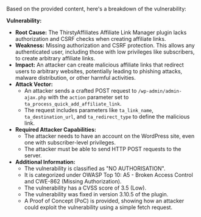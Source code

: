 Based on the provided content, here's a breakdown of the vulnerability:

**Vulnerability:**

*   **Root Cause:** The ThirstyAffiliates Affiliate Link Manager plugin lacks authorization and CSRF checks when creating affiliate links.
*   **Weakness:** Missing authorization and CSRF protection. This allows any authenticated user, including those with low privileges like subscribers, to create arbitrary affiliate links.
*   **Impact:** An attacker can create malicious affiliate links that redirect users to arbitrary websites, potentially leading to phishing attacks, malware distribution, or other harmful activities.
*   **Attack Vector:**
    *   An attacker sends a crafted POST request to `/wp-admin/admin-ajax.php` with the `action` parameter set to `ta_process_quick_add_affiliate_link`.
    *   The request includes parameters like `ta_link_name`, `ta_destination_url`, and `ta_redirect_type` to define the malicious link.
*   **Required Attacker Capabilities:**
    *   The attacker needs to have an account on the WordPress site, even one with subscriber-level privileges.
    *   The attacker must be able to send HTTP POST requests to the server.
*   **Additional Information:**
    *   The vulnerability is classified as "NO AUTHORISATION".
    *   It is categorized under OWASP Top 10: A5 - Broken Access Control and CWE-862 (Missing Authorization).
    *   The vulnerability has a CVSS score of 3.5 (Low).
    *   The vulnerability was fixed in version 3.10.5 of the plugin.
    *   A Proof of Concept (PoC) is provided, showing how an attacker could exploit the vulnerability using a simple fetch request.